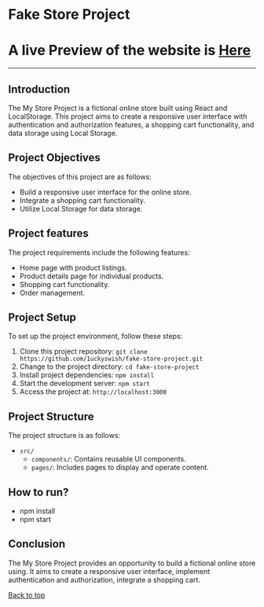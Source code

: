 # Fake Store Project

# A live Preview of the website is [Here](https://noelfakestore.netlify.app/)

---

## Introduction
The My Store Project is a fictional online store built using React and LocalStorage. This project aims to create a responsive user interface with authentication and authorization features, a shopping cart functionality, and data storage using Local Storage.

## Project Objectives
The objectives of this project are as follows:
- Build a responsive user interface for the online store.
- Integrate a shopping cart functionality.
- Utilize Local Storage for data storage.


## Project features
The project requirements include the following features:
- Home page with product listings.
- Product details page for individual products.
- Shopping cart functionality.
- Order management.

## Project Setup
To set up the project environment, follow these steps:
1. Clone this project repository: `git clone https://github.com/1uckyswish/fake-store-project.git`
2. Change to the project directory: `cd fake-store-project`
3. Install project dependencies: `npm install`
4. Start the development server: `npm start`
5. Access the project at: `http://localhost:3000`

## Project Structure
The project structure is as follows:
- `src/`
  - `components/`: Contains reusable UI components.
  - `pages/`: Includes pages to display and operate content.
 
## How to run?
   - npm install
   - npm start


## Conclusion
The My Store Project provides an opportunity to build a fictional online store using. It aims to create a responsive user interface, implement authentication and authorization, integrate a shopping cart.


[Back to top](#fake-store-project)

